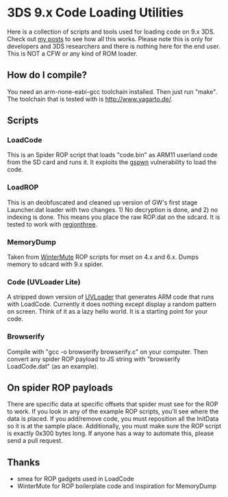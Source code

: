 3DS 9.x Code Loading Utilities
===============================================================================

Here is a collection of scripts and tools used for loading code on 9.x 3DS. 
Check out [my posts](http://yifan.lu/category/devices/3ds/) to see how all 
this works. Please note this is only for developers and 3DS researchers and 
there is nothing here for the end user. This is NOT a CFW or any kind of ROM 
loader.

## How do I compile?

You need an arm-none-eabi-gcc toolchain installed. Then just run "make".
The toolchain that is tested with is <http://www.yagarto.de/>.

## Scripts

### LoadCode

This is an Spider ROP script that loads "code.bin" as ARM11 userland code from 
the SD card and runs it. It exploits the [gspwn](http://smealum.net/?p=517) 
vulnerability to load the code.

### LoadROP

This is an deobfuscated and cleaned up version of GW's first stage Launcher.dat 
loader with two changes. 1) No decryption is done, and 2) no indexing is done. 
This means you place the raw ROP.dat on the sdcard. It is tested to work with 
[regionthree](http://github.com/smealum/regionthree).

### MemoryDump

Taken from [WinterMute](https://github.com/WinterMute/ROPInstaller) ROP scripts 
for mset on 4.x and 6.x. Dumps memory to sdcard with 9.x spider.

### Code (UVLoader Lite)

A stripped down version of [UVLoader](http://github.com/yifanlu/UVLoader) that 
generates ARM code that runs with LoadCode. Currently it does nothing except 
display a random pattern on screen. Think of it as a lazy hello world. It is 
a starting point for your code.

### Browserify

Compile with "gcc -o browserify browserify.c" on your computer. Then convert 
any spider ROP payload to JS string with "browserify LoadCode.dat" (as an 
example).

## On spider ROP payloads

There are specific data at specific offsets that spider must see for the ROP to 
work. If you look in any of the example ROP scripts, you'll see where the data 
is placed. If you add/remove code, you must reposition all the InitData so it 
is at the sample place. Additionally, you must make sure the ROP script is 
exactly 0x300 bytes long. If anyone has a way to automate this, please send a 
pull request.

## Thanks

* smea for ROP gadgets used in LoadCode
* WinterMute for ROP boilerplate code and inspiration for MemoryDump
